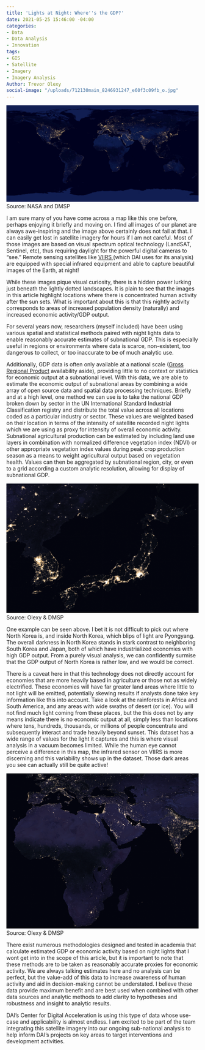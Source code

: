 ```yaml
---
title: 'Lights at Night: Where''s the GDP?'
date: 2021-05-25 15:46:00 -04:00
categories:
- Data
- Data Analysis
- Innovation
tags:
- GIS
- Satellite
- Imagery
- Imagery Analysis
Author: Trevor Olexy
social-image: "/uploads/712130main_8246931247_e60f3c09fb_o.jpg"
---
```


 ![712130main_8246931247_e60f3c09fb_o-df5bef.jpg](/uploads/712130main_8246931247_e60f3c09fb_o-df5bef.jpg)Source: NASA and DMSP 

I am sure many of you have come across a map like this one before, perhaps enjoying it briefly and moving on. I find all images of our planet are always awe-inspiring and the image above certainly does not fail at that. I can easily get lost in satellite imagery for hours if I am not careful. Most of those images are based on visual spectrum optical technology (LandSAT, Sentinel, etc), thus requiring daylight for the powerful digital cameras to “see.” Remote sensing satellites like [VIIRS ](https://ncc.nesdis.noaa.gov/VIIRS/) (which DAI uses for its analysis) are equipped with special infrared equipment and able to capture beautiful images of the Earth, at night!

While these images pique visual curiosity, there is a hidden power lurking just beneath the lightly dotted landscapes. It is plain to see that the images in this article highlight locations where there is concentrated human activity after the sun sets. What is important about this is that this nightly activity corresponds to areas of increased population density (naturally) and increased economic activity/GDP output. 

For several years now, researchers (myself included) have been using various spatial and statistical methods paired with night lights data to enable reasonably accurate estimates of subnational GDP. This is especially useful in regions or environments where data is scarce, non-existent, too dangerous to collect, or too inaccurate to be of much analytic use. 

Additionally, GDP data is often only available at a national scale ([Gross Regional Product](https://unstats.un.org/unsd/economic_stat/China/background_paper_on_GRP.pdf) availability aside), providing little to no context or statistics for economic output at a subnational level. With this data, we are able to estimate the economic output of subnational areas by combining a wide array of open source data and spatial data processing techniques. Briefly and at a high level, one method we can use is to take the national GDP broken down by sector in the UN International Standard Industrial Classification registry and distribute the total value across all locations coded as a particular industry or sector. These values are weighted based on their location in terms of the intensity of satellite recorded night lights which we are using as proxy for intensity of overall economic activity. Subnational agricultural production can be estimated by including land use layers in combination with normalized difference vegetation index (NDVI) or other appropriate vegetation index values during peak crop production season as a means to weight agricultural output based on vegetation health. Values can then be aggregated by subnational region, city, or even to a grid according a custom analytic resolution, allowing for display of subnational GDP.

![north_korea.png](/uploads/north_korea.png) Source: Olexy & DMSP

One example can be seen above. I bet it is not difficult to pick out where North Korea is, and inside North Korea, which blips of light are Pyongyang. The overall darkness in North Korea stands in stark contrast to neighboring South Korea and Japan, both of which have industrialized economies with high GDP output. From a purely visual analysis, we can confidently surmise that the GDP output of North Korea is rather low, and we would be correct. 

There is a caveat here in that this technology does not directly account for economies that are more heavily based in agriculture or those not as widely electrified. These economies will have far greater land areas where little to not light will be emitted, potentially skewing results if analysts done take key information like this into account. Take a look at the rainforests in Africa and South America, and any areas with wide swaths of desert (or ice). You will not find much light coming from these places, but the this does not by any means indicate there is no economic output at all, simply less than locations where tens, hundreds, thousands, or millions of people concentrate and subsequently interact and trade heavily beyond sunset. This dataset has a wide range of values for the light it captures and this is where visual analysis in a vacuum becomes limited. While the human eye cannot perceive a difference in this map, the infrared sensor on VIIRS is more discerning and this variability shows up in the dataset. Those dark areas you see can actually still be quite active! 

![africa_night.png](/uploads/africa_night.png) Source: Olexy & DMSP

There exist numerous methodologies designed and tested in academia that calculate estimated GDP or economic activity based on night lights that I wont get into in the scope of this article, but it is important to note that these methods are to be taken as reasonably accurate proxies for economic activity. We are always talking estimates here and no analysis can be perfect, but the value-add of this data to increase awareness of human activity and aid in decision-making cannot be understated. I believe these data provide maximum benefit and are best used when combined with other data sources and analytic methods to add clarity to hypotheses and robustness and insight to analytic results.

DAI’s Center for Digital Acceleration is using this type of data whose use-case and applicability is almost endless. I am excited to be part of the team integrating this satellite imagery into our ongoing sub-national analysis to help inform DAI’s projects on key areas to target interventions and development activities. 


